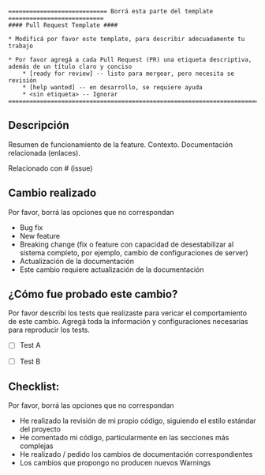 ```
============================ Borrá esta parte del template ===========================
#### Pull Request Template ####

* Modificá por favor este template, para describir adecuadamente tu trabajo

* Por favor agregá a cada Pull Request (PR) una etiqueta descriptiva, además de un título claro y conciso
    * [ready for review] -- listo para mergear, pero necesita se revisión
    * [help wanted] -- en desarrollo, se requiere ayuda
    * <sin etiqueta> -- Ignorar
=======================================================================================
```

## Descripción
Resumen de funcionamiento de la feature.
Contexto.
Documentación relacionada (enlaces).

Relacionado con # (issue)


## Cambio realizado

Por favor, borrá las opciones que no correspondan
* Bug fix
* New feature
* Breaking change (fix o feature con capacidad de desestabilizar al sistema completo, por ejemplo, cambio de configuraciones de server)
* Actualización de la documentación
* Este cambio requiere actualización de la documentación


## ¿Cómo fue probado este cambio?

Por favor describí los tests que realizaste para vericar el comportamiento de este cambio. Agregá toda la información y configuraciones necesarias para reproducir los tests.
- [ ] Test A
- [ ] Test B


## Checklist:

Por favor, borrá las opciones que no correspondan

- He realizado la revisión de mi propio código, siguiendo el estilo estándar del proyecto
- He comentado mi código, particularmente en las secciones más complejas
- He realizado / pedido los cambios de documentación correspondientes
- Los cambios que propongo no producen nuevos Warnings
